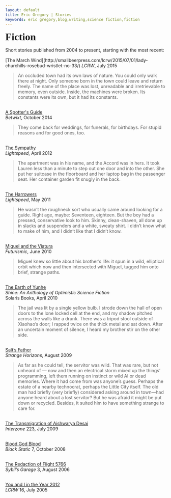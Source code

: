 ```yaml
---
layout: default
title: Eric Gregory | Stories
keywords: eric gregory,blog,writing,science fiction,fiction
---
```

<span style="font-family: 'Raleway'; font-size: 24pt;"><strong>Fiction</strong></span>
  
Short stories published from 2004 to present, starting with the most recent:
<p></p>
<div style="margin-top: 15px;">
</div>
[The March Wind](http://smallbeerpress.com/lcrw/2015/07/01/lady-churchills-rosebud-wristlet-no-33/)   
<em>LCRW</em>, July 2015  

> An occluded town had its own laws of nature. You could only walk there at night. Only someone born in the town could leave and return freely. The name of the place was lost, unreadable and irretrievable to memory, even outside. Inside, the machines were broken. Its constants were its own, but it had its constants. 

<div style="margin-top: 30px;">
	</div>

[A Spotter's Guide](http://betwixtmagazine.com/a-spotters-guide-by-eric-gregory/)   
<em>Betwixt</em>, October 2014  

> They come back for weddings, for funerals, for birthdays. For stupid reasons and for good ones, too. 

<div style="margin-top: 30px;">
	</div>

[The Sympathy](http://www.lightspeedmagazine.com/fiction/the-sympathy/)   
<em>Lightspeed</em>, April 2012  

> The apartment was in his name, and the Accord was in hers. It took Lauren less than a minute to step out one door and into 
> the other. She put her suitcase in the floorboard and her laptop bag in the passenger seat. Her container garden fit snugly
> in the back.  

<div style="margin-top: 30px;">
	</div>

[The Harrowers](http://www.lightspeedmagazine.com/fiction/the-harrowers/)   
<em>Lightspeed</em>, May 2011

> He wasn’t the roughneck sort who usually came around looking for a guide. Right age, maybe: Seventeen, eighteen. But the boy had a pressed, conservative look to him. Skinny, clean-shaven, all done up in slacks and suspenders and a white, sweaty shirt. I didn’t know what to make of him, and I didn’t like that I didn’t know. 


<div style="margin-top: 30px;">
	</div>

[Miguel and the Viatura](http://futurismic.com/2010/06/01/new-fiction-miguel-and-the-viatura-by-eric-gregory/)   
<em>Futurismic</em>, June 2010

> Miguel knew so little about his brother’s life: it spun in a wild, elliptical orbit which now and then intersected with Miguel, tugged him onto brief, strange paths.

<div style="margin-top: 30px;">
	</div>

[The Earth of Yunhe](http://www.amazon.com/Shine-An-Anthology-Optimistic-SF/dp/1906735670/)   
<em>Shine: An Anthology of Optimistic Science Fiction</em>   
Solaris Books, April 2010

>The jail was lit by a single yellow bulb. I strode down the hall of open doors to the lone locked cell at the end, and my shadow pitched across the walls like a drunk. There was a tripod stool outside of Xiaohao’s door; I rapped twice on the thick metal and sat down. After an uncertain moment of silence, I heard my brother stir on the other side.

<div style="margin-top: 30px;">
	</div>

[Salt’s Father](http://www.strangehorizons.com/2009/20090803/salt-f.shtml)   
<em>Strange Horizons</em>, August 2009

>As far as he could tell, the servitor was wild. That was rare, but not unheard of — now and then an electrical storm mixed up the things’ programming, left them running on instinct or wild AI or dead memories. Where it had come from was anyone’s guess. Perhaps the estate of a nearby technocrat, perhaps the Little City itself. The old man had briefly (very briefly) considered asking around in town—had anyone heard about a lost servitor? But he was afraid it might be put down or recycled. Besides, it suited him to have something strange to care for.

<div style="margin-top: 30px;">
	</div>

[The Transmigration of Aishwarya Desai]()   
<em>Interzone</em> 223, July 2009

<div style="margin-top: 30px;">
	</div>

[Blood God Blood]()   
<em>Black Static</em> 7, October 2008

<div style="margin-top: 30px;">
	</div>

[The Redaction of Flight 5766](http://www.sensesfive.com/sg3.php)    
<em>Sybil’s Garage</em> 3, August 2006

<div style="margin-top: 30px;">
	</div>

[You and I in the Year 2012](http://lcrw.net/issues/lcrw16.htm)   
<em>LCRW</em> 16, July 2005